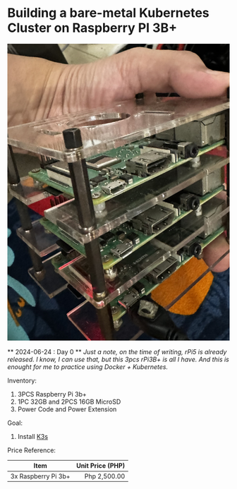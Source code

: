 # Building a bare-metal Kubernetes Cluster on Raspberry PI 3B+

![RaspberryImage](./assets/img/rpi-image.jpeg)

** 2024-06-24 : Day 0 **
_Just a note, on the time of writing, rPi5 is already released. I know, I can use that, but this 3pcs rPi3B+ is all I have. And this is enought for me to practice using Docker + Kubernetes._

Inventory:

1. 3PCS Raspberry Pi 3b+
2. 1PC 32GB and 2PCS 16GB MicroSD
3. Power Code and Power Extension

Goal:

1. Install [K3s](https://k3s.io)

Price Reference:

| Item                | Unit Price (PHP) |
| ------------------- | ----------------:|
| 3x Raspberry Pi 3b+ | Php 2,500.00     |